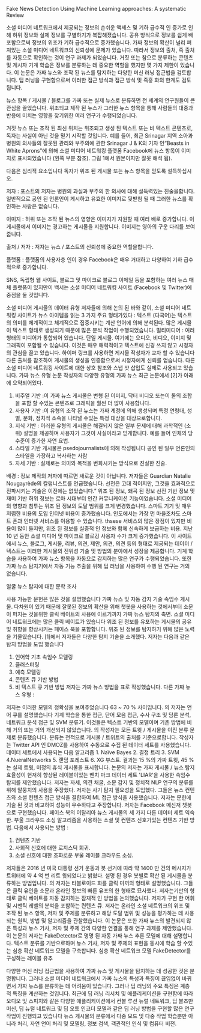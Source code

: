 Fake News Detection Using Machine Learning approaches: A systematic Review

소셜 미디어 네트워크에서 제공되는 정보의 손쉬운 액세스 및 기하 급수적 인 증가로 인해 허위 정보와 실제 정보를 구별하기가 복잡해졌습니다.
공유 방식으로 정보를 쉽게 배포함으로써 정보의 위조가 기하 급수적으로 증가했습니다. 가짜 정보의 확산이 널리 퍼져있는 소셜 미디어 네트워크의 신뢰성에 문제가 있습니다. 따라서 정보의 출처, 즉 출처를 자동으로 확인하는 것이 연구 과제가 되었습니다.
거짓 또는 참으로 분류하는 콘텐츠 및 게시자
기계 학습은 정보를 분류하는 데 중요한 역할을 했지만 몇 가지 제한이 있습니다. 이 논문은 가짜 뉴스와 조작 된 뉴스를 탐지하는 다양한 머신 러닝 접근법을 검토합니다. 딥 러닝을 구현함으로써 이러한 접근 방식과 접근 방식 및 즉흥 화의 한계도 검토됩니다.

뉴스 항목 / 게시물 / 블로그를 가짜 또는 실제 뉴스로 분류하면 전 세계의 연구원들이 큰 관심을 끌었습니다.
위조되고 제작 된 뉴스가 그러한 뉴스 항목을 통해 사람들의 대중과 반응에 미치는 영향을 찾기위한 여러 연구가 수행되었습니다.

거짓 뉴스 또는 조작 된 최신 위치는 위조되고 생성 된 텍스트 또는 비 텍스트 콘텐츠로, 독자는 사실이 아닌 것을 믿기 시작할 것입니다.
예를 들어, 최근 Srinagar 지역 소아과 병원의 의사들의 잘못된 관리와 부주의에 관한 Srinagar J & K의 기자 인“Beasts in White Aprons”에 의해 소셜 미디어 네트워킹 플랫폼 Facebook에 뉴스 항목이 이미지로 표시되었습니다 (왼쪽 부분 참조). 그림 1에서 원본이지만 잘못 해석 됨).

다음은 심리적 요소입니다
독자가 위조 된 게시물 또는 뉴스 항목을 믿도록 설득하십시오.

저자 : 포스트의 저자는 병원의 과실과 부주의 한 의사에 대해 설득력있는 진술을합니다.
일반적으로 공인 된 언론인이 게시하고 유효한 이미지로 뒷받침 될 때 그러한 뉴스를 확인하는 사람은 없습니다.

이미지 : 허위 또는 조작 된 뉴스의 영향은 이미지가 지원할 때 여러 배로 증가합니다.
이 게시물에서 이미지는 경고하는 게시물을 지원합니다.
 이미지는 영아의 구운 다리를 보여줍니다.

출처 / 저자 : 저자는 뉴스 / 포스트의 신뢰성에 중요한 역할을합니다.

플랫폼 : 플랫폼의 사용자층 인이 경우 Facebook은 매우 거대하고 다양하여 기하 급수적으로 증가합니다.

SNS, 독립형 웹 사이트, 블로그 및 마이크로 블로그 이메일 등을 포함하는 여러 뉴스 매체 플랫폼이 있지만이 백서는 소셜 미디어 네트워킹 사이트 (Facebook 및 Twitter)에 중점을 둘 것입니다.

소셜 미디어 게시물의 데이터 유형
저자들에 의해 논의 된 바와 같이, 소셜 미디어 네트워킹 사이트가 뉴스 아이템을 읽는 3 가지 주요 형태가있다 : 텍스트 (다국어)는 텍스트의 의미를 체계적이고 체계적으로 집중시키는 계산 언어에 의해 분석된다. 많은 게시물이 텍스트 형태로 생성되기 때문에 많은 분석 작업이 수행되었습니다.
멀티미디어 : 여러 형태의 미디어가 통합되어 있습니다.
단일 게시물. 여기에는 오디오, 비디오, 이미지 및 그래픽이 포함될 수 있습니다. 이것은 매우 매력적이고 텍스트에 신경 쓰지 않고 시청자의 관심을 끌고 있습니다.
하이퍼 링크를 사용하면 게시물 작성자가 교차 할 수 있습니다
다른 출처를 참조하여 게시물의 생성을 인증함으로써 시청자에게 신뢰를 얻습니다.
다른 소셜 미디어 네트워킹 사이트에 대한 상호 참조와 스냅 샷 삽입도 실제로 사용되고 있습니다.
가짜 뉴스 유형
논문 작성자의 다양한 유형의 가짜 뉴스
최근 논문에서 [2]가 아래에 요약되어있다.
1. 비주얼 기반 :이 가짜 뉴스 게시물은 변형 된 이미지, 닥터 비디오 또는이 둘의 조합을 포함 할 수있는 콘텐츠로 그래픽을 훨씬 더 많이 사용합니다.
2. 사용자 기반 :이 유형의 조작 된 뉴스는 가짜 계정에 의해 생성되며 특정 연령대, 성별, 문화, 정치적 소속을 나타낼 수있는 특정 대상을 대상으로합니다.
3. 지식 기반 : 이러한 유형의 게시물은 해결되지 않은 일부 문제에 대해 과학적인 (소위) 설명을 제공하며 사용자가 그것이 사실이라고 믿게합니다. 예를 들어 인체의 당 수준이 증가한 자연 요법.
4. 스타일 기반 게시물은 psedojournalists에 의해 작성됩니다
공인 된 일부 언론인의 스타일을 가장하고 복사하는 사람
5. 자세 기반 : 실제로는 의미와 목적을 변화시키는 방식으로 진실한 진술.

배경 :
정보 제작의 저자에 따르면 새로운 것이 아닙니다. 저자들은 Guardian Natalie Nougayrède의 칼럼니스트를 언급했습니다.
선전은 고대 적이지만, 그것을 효과적으로 전파시키는 기술은 이전에는 없었습니다.”
위조 된 정보, 왜곡 된 정보 선전 기반 정보 및 재미 기반 허위 정보는 로마 시대부터 인간 커뮤니케이션 기능이었습니다.
소셜 미디어의 영향과 침투는 위조 된 정보의 도달 범위를 크게 변경했습니다.
스마트 기기 및 매우 저렴한 비용의 도입
인터넷 비용이 증가했습니다. 인도에서는 가장 먼 마을조차도 스마트 폰과 인터넷 서비스를 이용할 수 있습니다. thsese 서비스의 많은 장점이 있지만 비용이 많이 들지만, 위조 된 정보를 실증적 인 정보와 함께 신속하게 보급하는 비용.
지난 10 년 동안 소셜 미디어 및 마이크로 블로깅 사용자 수가 크게 증가했습니다. 이 사이트에서 뉴스, 블로그, 게시물, 리뷰, 의견, 제안, 의견, 의견 등의 형태로 제공되는 데이터 / 텍스트는 이러한 게시물의 진위성 기술 및 방법의 분야에서 성장을 제공합니다. 기계 학습을 사용하여 가짜 뉴스 항목을 자동으로 감지하는 많은 연구가 수행되었습니다. 또한
가짜 뉴스 탐지기에서 자동 기능 추출을 위해 딥 러닝을 사용하여 수행 된 연구는 거의 없습니다.

얼굴 뉴스 탐지에 대한 문학 조사

사용 가능한 문헌은 많은 것을 설명했습니다
가짜 뉴스 및 자동 감지 기술
속임수 게시물. 다차원이 있기 때문에
잘못된 정보의 확산을 위해 챗봇을 사용하는 것에서부터 소문이 퍼지는 것을위한 클릭 베이트의 사용에 이르기까지 가짜 뉴스 탐지의 측면. 소셜 미디어 네트워크에는 많은 클릭 베이트가 있습니다
위조 된 정보를 유포하는 게시물의 공유 및 취향을 향상시키는 페이스 북을 포함합니다. 위조 된 정보를 탐지하기 위해 많은 노력을 기울였습니다. [1]에서 저자들은 다양한 탐지 기술을 소개했다. 저자는 다음과 같은 탐지 방법을 도입 했습니다

1. 언어학 기초
속임수 모델링
2. 클러스터링
3. 예측 모델링
4. 콘텐츠 큐 기반 방법
5. 비 텍스트 큐 기반 방법
저자는 가짜 뉴스 방법을 표로 작성했습니다.
다른 가짜 뉴스 유형 :


저자는 이러한 모델의 정확성을 보여주었습니다
63 ~ 70 % 사이입니다. 의 저자는 언어 큐를 설명했습니다
기계 학습을 통한 접근, 단어 모음
접근, 수사 구조 및 담론 분석, 네트워크 분석 접근 및 SVM 분류기. 이것들은 텍스트 기반의 모델이며 기존 방법에 비해 거의 또는 거의 개선되지 않았습니다. 의 작성자는 모든 트윗 / 게시물을 이진 분류 문제로 분류했습니다. 분류는 전적으로 게시물 / 트위트의 출처를 기준으로합니다. 작성자는 Twitter API 인 DMOZ를 사용하여 수동으로 수집 된 데이터 세트를 사용했습니다. 데이터 세트에서 사용되는 다음 알고리즘 1. Naïve Bayes
2. 결정 트리
3. SVM
4.NueralNetworks
5. 랜덤 포레스트
6. XG 부스트.
결과는 15 %의 가짜 트윗, 45 %는 실제 트윗, 미정의 휴식 게시물을 표시합니다. 논문의 저자는 가짜 게시물 / 뉴스 탐지 효율성이 현저히 향상된 레이블이있는 벤치 마크 데이터 세트 'LIAR'을 사용한 속임수 탐지를 제안했습니다. 저자는 자세, 의견 채굴, 소문 감지 및 정치적 NLP 연구의 분류를 위해 말뭉치의 사용을 주장했다. 저자는 사기 탐지 필요성을 도입했다. 그들은 뉴스 컨텐츠와 소셜 컨텐츠 접근 방식을 결합하여 ML 접근 방식을 사용했습니다. 저자는 문헌에 기술 된 것과 비교하여 성능이 우수하다고 주장합니다. 저자는 Facebook 메신저 챗봇으로 구현했습니다. 페이스 북의 이탈리아 뉴스 게시물의 세 가지 다른 데이터 세트
익숙한. 부울 크라우드 소싱 알고리즘을 사용하는 소셜 및 컨텐츠 신호가있는 컨텐츠 기반 방법. 다음에서 사용되는 방법 :
1. 컨텐츠 기반
2. 사회적 신호에 대한 로지스틱 회귀.
3. 소셜 신호에 대한 조화로운 부울 레이블 크라우드 소싱.

저자들은 2016 년 미국 대통령 선거 운동과 봇 선거에 따라 약 1400 만 건의 메시지가 트위터에 약 4 억 번 리트 윗되었다고 밝혔다. 설명 된 경우 봇별로 확산 된 게시물을 분류하는 방법입니다.
의 저자는 타블로이드 화를 클릭 미끼의 형태로 설명했습니다. 그들은 클릭 유인을 소문과 온라인 정보의 빠른 유포의 한 형태로 묘사했다. 저자는기만의 형태로 클릭 베이트를 자동 감지하는 잠재적 인 방법을 논의했습니다. 저자가 구현 한 어휘 및 시맨틱 레벨의 분석을 포함하는 컨텐츠 큐. 저자는 온라인 소셜 네트워크의 위조 및 조작 된 뉴스 항목, 저자 및 주제를 분류하고 해당 도달 범위 및 성능을 평가하는 데 사용되는 원칙, 방법 및 알고리즘을 관찰했습니다. 이 논문은 또한 가짜 뉴스의 발견되지 않은 특성과 뉴스 기사, 저자 및 주제 간의 다양한 연결을 통해 연구 과제를 제안했습니다. 이 논문의 저자는 FakeDetector로 명명 된 자동 가짜 뉴스 추론 모델에 대해 설명합니다. 텍스트 분류를 기반으로하며 뉴스 기사, 저자 및 주제의 표현을 동시에 학습 할 수있는 심층 확산 네트워크 모델을 구축합니다. 심층 확산 네트워크 모델 FakeDetector를 구성하는 레이블 유추

다양한 머신 러닝 접근법을 사용하여 가짜 뉴스 및 게시물을 탐지하는 데 성공한 것은 분명합니다.
그러나 소셜 미디어 네트워크에서 가짜 뉴스의 특성과 특징이 끊임없이 바뀌면서 가짜 뉴스를 분류하는 데 어려움이 있습니다.
그러나 딥 러닝의 주요 특징은 계층 적 특징을 계산하는 것입니다.
최근에 딥 러닝 리서치 및 애플리케이션을 구현함에 따라 오디오 및 스피치와 같은 다양한 애플리케이션에서 컨볼 루션 뉴럴 네트워크, 딥 볼츠만 머신, 딥 뉴럴 네트워크 및 딥 오토 인코더 모델과 같은 딥 러닝 방법을 구현할 많은 연구 작업이 진행되고 있습니다 뉴스 게시물의 분류에서 다중 모드 및 다중 작업 학습뿐만 아니라 처리, 자연 언어 처리 및 모델링, 정보 검색, 객관적인 인식 및 컴퓨터 비전.

